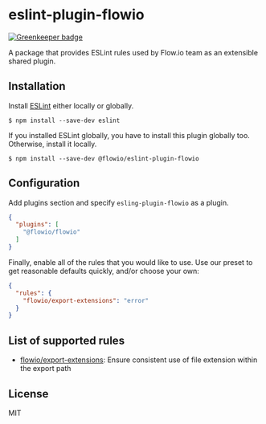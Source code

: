 # eslint-plugin-flowio

[![Greenkeeper badge](https://badges.greenkeeper.io/flowcommerce/eslint-plugin-flowio.svg)](https://greenkeeper.io/)

A package that provides ESLint rules used by Flow.io team as an extensible shared plugin.

## Installation

Install [ESLint](https://github.com/eslint/eslint) either locally or globally.

```
$ npm install --save-dev eslint
```

If you installed ESLint globally, you have to install this plugin globally too.
Otherwise, install it locally.

```
$ npm install --save-dev @flowio/eslint-plugin-flowio
```

## Configuration

Add plugins section and specify `esling-plugin-flowio` as a plugin.

```json
{
  "plugins": [
    "@flowio/flowio"
  ]
}
```

Finally, enable all of the rules that you would like to use. Use our preset to
get reasonable defaults quickly, and/or choose your own:

```json
{
  "rules": {
    "flowio/export-extensions": "error"
  }
}
```

## List of supported rules

* [flowio/export-extensions](docs/rules/export-extensions.md): Ensure consistent use of file extension within the export path

## License

MIT
